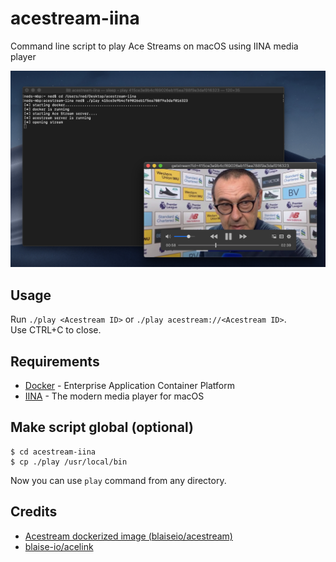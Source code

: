# acestream-iina
Command line script to play Ace Streams on macOS using IINA media player

<p align="center">
	<img src="demo.png">
</p>

## Usage
Run `./play <Acestream ID>` or `./play acestream://<Acestream ID>`.<br>
Use CTRL+C to close.

## Requirements
- [Docker](https://www.docker.com) - Enterprise Application Container Platform
- [IINA](https://iina.io) - The modern media player for macOS

## Make script global (optional)
```
$ cd acestream-iina
$ cp ./play /usr/local/bin
```
Now you can use `play` command from any directory.

## Credits
- [Acestream dockerized image (blaiseio/acestream)](https://hub.docker.com/r/blaiseio/acestream)
- [blaise-io/acelink](https://github.com/blaise-io/acelink)
